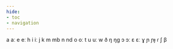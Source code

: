 ```yaml
---
hide:
- toc
- navigation
---
```

a
aː
e
eː
h
i
iː
j
k
m
mb
n
nd
o
oː
t
u
uː
w
ð
ŋ
ŋɡ
ɔ
ɔː
ɛ
ɛː
ɣ
ɲ
ɲɟ
ɾ
ʃ
β
